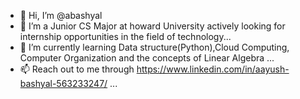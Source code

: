 - 👋 Hi, I’m @abashyal
- 👀 I’m a Junior CS Major at howard University actively looking for internship opportunities in the field of technology...
- 🌱 I’m currently learning Data structure(Python),Cloud Computing, Computer Organization and the concepts of Linear Algebra ...
- 📫 Reach out to me through https://www.linkedin.com/in/aayush-bashyal-563233247/ ...



<!---
abashyal/abashyal is a ✨ special ✨ repository because its `README.md` (this file) appears on your GitHub profile.
You can click the Preview link to take a look at your changes.
--->
